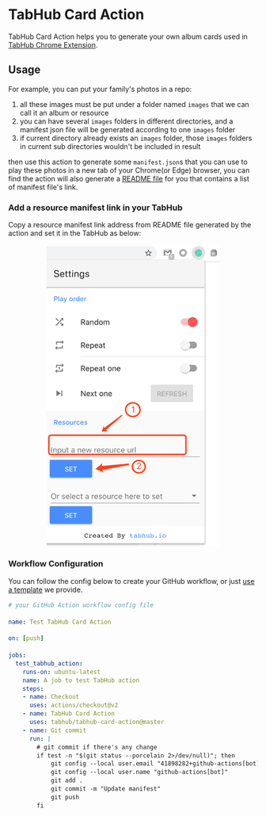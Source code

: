 # TabHub Card Action

TabHub Card Action helps you to generate your own album cards used in [TabHub Chrome Extension](https://tabhub.io).

## Usage

For example, you can put your family's photos in a repo:

1. all these images must be put under a folder named `images` that we can call it an album or resource
2. you can have several `images` folders in different directories, and a manifest json file will be generated according to one `images` folder
3. if current directory already exists an `images` folder, those `images` folders in current sub directories wouldn't be included in result

then use this action to generate some `manifest.json`s that you can use to play these photos in a new tab of your Chrome(or Edge) browser, you can find the action will also generate a [README file](https://github.com/tabhub/tabhub-card-action/blob/master/ACTION_README_SAMPLE.md) for you that contains a list of manifest file's link.

### Add a resource manifest link in your TabHub

Copy a resource manifest link address from README file generated by the action and set it in the TabHub as below:

<p align="center">
<img src="https://raw.githubusercontent.com/image-store/github/master/add-tabhub-resource-url.png" width="350">
</p>

### Workflow Configuration

You can follow the config below to create your GitHub workflow, or just [use a template](https://github.com/tabhub/tabhub-card-action-template/generate) we provide.

```yaml
# your GitHub Action workflow config file

name: Test TabHub Card Action

on: [push]

jobs:
  test_tabhub_action:
    runs-on: ubuntu-latest
    name: A job to test TabHub action
    steps:
    - name: Checkout
      uses: actions/checkout@v2
    - name: TabHub Card Action
      uses: tabhub/tabhub-card-action@master
    - name: Git commit
      run: |
        # git commit if there's any change
        if test -n "$(git status --porcelain 2>/dev/null)"; then
            git config --local user.email "41898282+github-actions[bot]@users.noreply.github.com"
            git config --local user.name "github-actions[bot]"
            git add .
            git commit -m "Update manifest"
            git push
        fi
```

